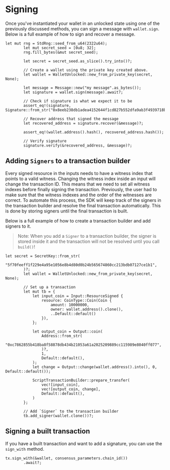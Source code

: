 # Signing

Once you've instantiated your wallet in an unlocked state using one of the previously discussed methods, you can sign a message with `wallet.sign`. Below is a full example of how to sign and recover a message.

```rust,ignore
let mut rng = StdRng::seed_from_u64(2322u64);
        let mut secret_seed = [0u8; 32];
        rng.fill_bytes(&mut secret_seed);

        let secret = secret_seed.as_slice().try_into()?;

        // Create a wallet using the private key created above.
        let wallet = WalletUnlocked::new_from_private_key(secret, None);

        let message = Message::new("my message".as_bytes());
        let signature = wallet.sign(message).await?;

        // Check if signature is what we expect it to be
        assert_eq!(signature, Signature::from_str("0x8eeb238db1adea4152644f1cd827b552dfa9ab3f4939718bb45ca476d167c6512a656f4d4c7356bfb9561b14448c230c6e7e4bd781df5ee9e5999faa6495163d")?);

        // Recover address that signed the message
        let recovered_address = signature.recover(&message)?;

        assert_eq!(wallet.address().hash(), recovered_address.hash());

        // Verify signature
        signature.verify(&recovered_address, &message)?;
```

## Adding `Signers` to a transaction builder

Every signed resource in the inputs needs to have a witness index that points to a valid witness. Changing the witness index inside an input will change the transaction ID. This means that we need to set all witness indexes before finally signing the transaction. Previously, the user had to make sure that the witness indexes and the order of the witnesses are correct. To automate this process, the SDK will keep track of the signers in the transaction builder and resolve the final transaction automatically. This is done by storing signers until the final transaction is built.

Below is a full example of how to create a transaction builder and add signers to it.

> Note: When you add a `Signer` to a transaction builder, the signer is stored inside it and the transaction will not be resolved until you call `build()`!

```rust,ignore
let secret = SecretKey::from_str(
            "5f70feeff1f229e4a95e1056e8b4d80d0b24b565674860cc213bdb07127ce1b1",
        )?;
        let wallet = WalletUnlocked::new_from_private_key(secret, None);

        // Set up a transaction
        let mut tb = {
            let input_coin = Input::ResourceSigned {
                resource: CoinType::Coin(Coin {
                    amount: 10000000,
                    owner: wallet.address().clone(),
                    ..Default::default()
                }),
            };

            let output_coin = Output::coin(
                Address::from_str(
                    "0xc7862855b418ba8f58878db434b21053a61a2025209889cc115989e8040ff077",
                )?,
                1,
                Default::default(),
            );
            let change = Output::change(wallet.address().into(), 0, Default::default());

            ScriptTransactionBuilder::prepare_transfer(
                vec![input_coin],
                vec![output_coin, change],
                Default::default(),
            )
        };

        // Add `Signer` to the transaction builder
        tb.add_signer(wallet.clone())?;
```

## Signing a built transaction

If you have a built transaction and want to add a signature, you can use the `sign_with` method.

```rust,ignore
tx.sign_with(&wallet, consensus_parameters.chain_id())
        .await?;
```
